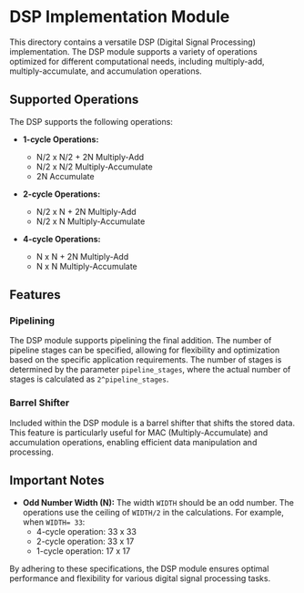 # DSP Implementation Module

This directory contains a versatile DSP (Digital Signal Processing) implementation. The DSP module supports a variety of operations optimized for different computational needs, including multiply-add, multiply-accumulate, and accumulation operations.

## Supported Operations

The DSP supports the following operations:

- **1-cycle Operations:**
  - N/2 x N/2 + 2N Multiply-Add
  - N/2 x N/2 Multiply-Accumulate
  - 2N Accumulate

- **2-cycle Operations:**
  - N/2 x N + 2N Multiply-Add
  - N/2 x N Multiply-Accumulate

- **4-cycle Operations:**
  - N x N + 2N Multiply-Add
  - N x N Multiply-Accumulate

## Features

### Pipelining

The DSP module supports pipelining the final addition. The number of pipeline stages can be specified, allowing for flexibility and optimization based on the specific application requirements. The number of stages is determined by the parameter `pipeline_stages`, where the actual number of stages is calculated as `2^pipeline_stages`.

### Barrel Shifter

Included within the DSP module is a barrel shifter that shifts the stored data. This feature is particularly useful for MAC (Multiply-Accumulate) and accumulation operations, enabling efficient data manipulation and processing.

## Important Notes

- **Odd Number Width (N):** The width `WIDTH` should be an odd number. The operations use the ceiling of `WIDTH/2` in the calculations. For example, when `WIDTH= 33`:
  - 4-cycle operation: 33 x 33
  - 2-cycle operation: 33 x 17
  - 1-cycle operation: 17 x 17

By adhering to these specifications, the DSP module ensures optimal performance and flexibility for various digital signal processing tasks.
